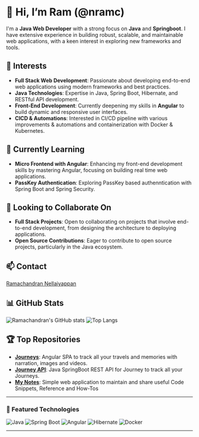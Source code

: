 # 👋 Hi, I’m Ram (@nramc)

I'm a **Java Web Developer** with a strong focus on **Java** and **Springboot**. I have extensive experience in building robust, scalable, and maintainable web applications, with a keen interest in exploring new frameworks and tools.

## 👀 Interests
- **Full Stack Web Development**: Passionate about developing end-to-end web applications using modern frameworks and best practices.
- **Java Technologies**: Expertise in Java, Spring Boot, Hibernate, and RESTful API development.
- **Front-End Development**: Currently deepening my skills in **Angular** to build dynamic and responsive user interfaces.
- **CICD & Automations**: Interested in CI/CD pipeline with various improvements & automations and containerization with Docker & Kubernetes.

## 🌱 Currently Learning
- **Micro Frontend with Angular**: Enhancing my front-end development skills by mastering Angular, focusing on building real time web applications.
- **PassKey Authentication**: Exploring PassKey based authenntication with Spring Boot and Spring Security.

## 💼 Looking to Collaborate On
- **Full Stack Projects**: Open to collaborating on projects that involve end-to-end development, from designing the architecture to deploying applications.
- **Open Source Contributions**: Eager to contribute to open source projects, particularly in the Java ecosystem.

## 📫 Contact
[Ramachandran Nellaiyappan](https://nramc.github.io/my-profile/contact.html)


## 📊 GitHub Stats
![Ramachandran's GitHub stats](https://github-readme-stats.vercel.app/api?username=nramc&show_icons=true&theme=radical)
![Top Langs](https://github-readme-stats.vercel.app/api/top-langs/?username=nramc&layout=compact&theme=radical)

## 🏆 Top Repositories
- [**Journeys**](https://github.com/nramc/journeys): Angular SPA to track all your travels and memories with narration, images and videos.
- [**Journey API**](https://github.com/nramc/journey-api): Java SpringBoot REST API for Journey to track all your Journeys.
- [**My Notes**](https://github.com/nramc/my-notes): Simple web application to maintain and share useful Code Snippets, Reference and How-Tos

---

### 🌟 Featured Technologies
![Java](https://img.shields.io/badge/Java-ED8B00?style=for-the-badge&logo=java&logoColor=white)
![Spring Boot](https://img.shields.io/badge/Spring%20Boot-6DB33F?style=for-the-badge&logo=spring-boot&logoColor=white)
![Angular](https://img.shields.io/badge/Angular-DD0031?style=for-the-badge&logo=angular&logoColor=white)
![Hibernate](https://img.shields.io/badge/Hibernate-59666C?style=for-the-badge&logo=hibernate&logoColor=white)
![Docker](https://img.shields.io/badge/Docker-2496ED?style=for-the-badge&logo=docker&logoColor=white)


---

